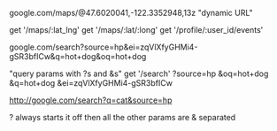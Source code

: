 google.com/maps/@47.6020041,-122.3352948,13z
"dynamic URL"

get '/maps/:lat_lng'
get '/maps/:lat/:long'
get '/profile/:user_id/events'

google.com/search?source=hp&ei=zqVlXfyGHMi4-gSR3bfICw&q=hot+dog&oq=hot+dog

"query params with ?s and &s"
get '/search'
  ?source=hp
  &oq=hot+dog
  &q=hot+dog
  &ei=zqVlXfyGHMi4-gSR3bfICw

http://google.com/search?q=cat&source=hp

? always starts it off
then all the other params are & separated
